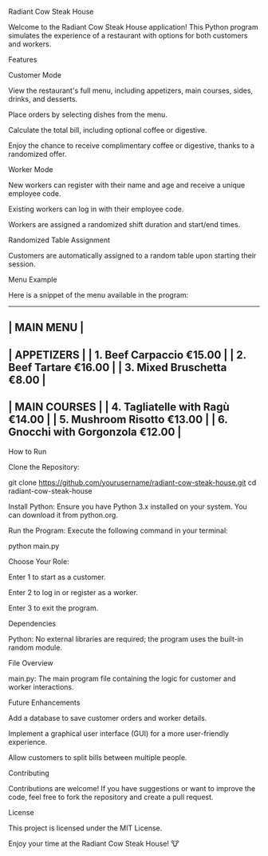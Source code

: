 Radiant Cow Steak House

Welcome to the Radiant Cow Steak House application! This Python program simulates the experience of a restaurant with options for both customers and workers.

Features

Customer Mode

View the restaurant's full menu, including appetizers, main courses, sides, drinks, and desserts.

Place orders by selecting dishes from the menu.

Calculate the total bill, including optional coffee or digestive.

Enjoy the chance to receive complimentary coffee or digestive, thanks to a randomized offer.

Worker Mode

New workers can register with their name and age and receive a unique employee code.

Existing workers can log in with their employee code.

Workers are assigned a randomized shift duration and start/end times.

Randomized Table Assignment

Customers are automatically assigned to a random table upon starting their session.

Menu Example

Here is a snippet of the menu available in the program:

----------------------------------------
|            MAIN MENU                 |
----------------------------------------
|  APPETIZERS                          |
| 1. Beef Carpaccio         €15.00     |
| 2. Beef Tartare           €16.00     |
| 3. Mixed Bruschetta       €8.00      |
----------------------------------------
|  MAIN COURSES                        |
| 4. Tagliatelle with Ragù  €14.00     |
| 5. Mushroom Risotto       €13.00     |
| 6. Gnocchi with Gorgonzola €12.00    |
----------------------------------------

How to Run

Clone the Repository:

git clone https://github.com/yourusername/radiant-cow-steak-house.git
cd radiant-cow-steak-house

Install Python:
Ensure you have Python 3.x installed on your system. You can download it from python.org.

Run the Program:
Execute the following command in your terminal:

python main.py

Choose Your Role:

Enter 1 to start as a customer.

Enter 2 to log in or register as a worker.

Enter 3 to exit the program.

Dependencies

Python: No external libraries are required; the program uses the built-in random module.

File Overview

main.py: The main program file containing the logic for customer and worker interactions.

Future Enhancements

Add a database to save customer orders and worker details.

Implement a graphical user interface (GUI) for a more user-friendly experience.

Allow customers to split bills between multiple people.

Contributing

Contributions are welcome! If you have suggestions or want to improve the code, feel free to fork the repository and create a pull request.

License

This project is licensed under the MIT License.

Enjoy your time at the Radiant Cow Steak House! :cow:
